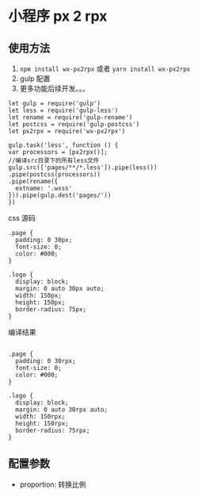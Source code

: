 # 小程序 px 2 rpx


## 使用方法

1. `npm install wx-px2rpx`  或者  `yarn install wx-px2rpx`
2. gulp 配置
3. 更多功能后续开发。。。 
  ```
let gulp = require('gulp')
let less = require('gulp-less')
let rename = require('gulp-rename')
let postcss = require('gulp-postcss')
let px2rpx = require('wx-px2rpx')

gulp.task('less', function () {
  var processors = [px2rpx()];
  //编译src目录下的所有less文件
  gulp.src(['pages/**/*.less']).pipe(less())
  .pipe(postcss(processors))
  .pipe(rename({
    extname: '.wxss'
  })).pipe(gulp.dest('pages/'))
})
```

css 源码
```
.page {
  padding: 0 30px;
  font-size: 0;
  color: #000;
}

.logo {
  display: block;
  margin: 0 auto 30px auto;
  width: 150px;
  height: 150px;
  border-radius: 75px;
}
```

编译结果
```

.page {
  padding: 0 30rpx;
  font-size: 0;
  color: #000;
}

.logo {
  display: block;
  margin: 0 auto 30rpx auto;
  width: 150rpx;
  height: 150rpx;
  border-radius: 75rpx;
}
```

## 配置参数
- proportion: 转换比例
